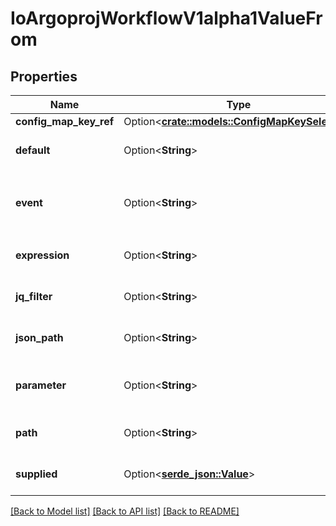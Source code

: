 # IoArgoprojWorkflowV1alpha1ValueFrom

## Properties

Name | Type | Description | Notes
------------ | ------------- | ------------- | -------------
**config_map_key_ref** | Option<[**crate::models::ConfigMapKeySelector**](ConfigMapKeySelector.md)> |  | [optional]
**default** | Option<**String**> | Default specifies a value to be used if retrieving the value from the specified source fails | [optional]
**event** | Option<**String**> | Selector (https://github.com/antonmedv/expr) that is evaluated against the event to get the value of the parameter. E.g. `payload.message` | [optional]
**expression** | Option<**String**> | Expression, if defined, is evaluated to specify the value for the parameter | [optional]
**jq_filter** | Option<**String**> | JQFilter expression against the resource object in resource templates | [optional]
**json_path** | Option<**String**> | JSONPath of a resource to retrieve an output parameter value from in resource templates | [optional]
**parameter** | Option<**String**> | Parameter reference to a step or dag task in which to retrieve an output parameter value from (e.g. '{{steps.mystep.outputs.myparam}}') | [optional]
**path** | Option<**String**> | Path in the container to retrieve an output parameter value from in container templates | [optional]
**supplied** | Option<[**serde_json::Value**](.md)> | SuppliedValueFrom is a placeholder for a value to be filled in directly, either through the CLI, API, etc. | [optional]

[[Back to Model list]](../README.md#documentation-for-models) [[Back to API list]](../README.md#documentation-for-api-endpoints) [[Back to README]](../README.md)


